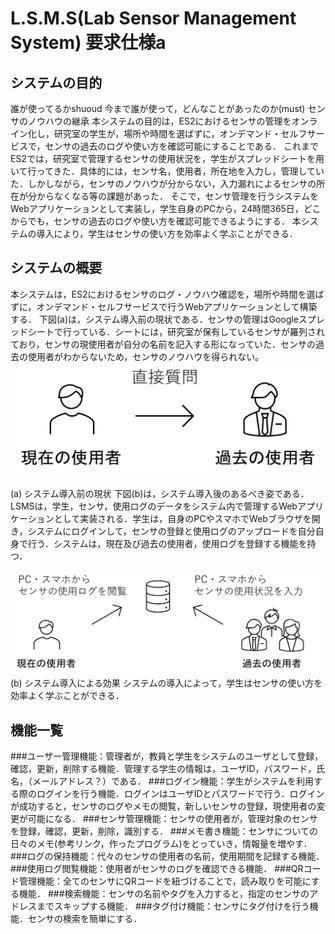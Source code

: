 # L.S.M.S(Lab Sensor Management System) 要求仕様a

## システムの目的
誰が使ってるかshuoud
今まで誰が使って，どんなことがあったのか(must)
センサのノウハウの継承
本システムの目的は，ES2におけるセンサの管理をオンライン化し，研究室の学生が，場所や時間を選ばずに，オンデマンド・セルフサービスで，センサの過去のログや使い方を確認可能にすることである．
これまでES2では，研究室で管理するセンサの使用状況を，学生がスプレッドシートを用いて行ってきた．具体的には，センサ名，使用者，所在地を入力し，管理していた．しかしながら，センサのノウハウが分からない，入力漏れによるセンサの所在が分からなくなる等の課題があった．
そこで，センサ管理を行うシステムをWebアプリケーションとして実装し，学生自身のPCから，24時間365日，どこからでも，センサの過去のログや使い方を確認可能できるようにする．
本システムの導入により，学生はセンサの使い方を効率よく学ぶことができる．

## システムの概要

本システムは，ES2におけるセンサのログ・ノウハウ確認を，場所や時間を選ばずに，オンデマンド・セルフサービスで行うWebアプリケーションとして構築する．
下図(a)は，システム導入前の現状である．センサの管理はGoogleスプレッドシートで行っている．シートには，研究室が保有しているセンサが羅列されており，センサの現使用者が自分の名前を記入する形になっていた．センサの過去の使用者がわからないため，センサのノウハウを得られない。
![past](past.png)

(a) システム導入前の現状
下図(b)は，システム導入後のあるべき姿である．LSMSは，学生，センサ，使用ログのデータをシステム内で管理するWebアプリケーションとして実装される．学生は，自身のPCやスマホでWebブラウザを開き，システムにログインして，センサの登録と使用ログのアップロードを自分自身で行う．システムは，現在及び過去の使用者，使用ログを登録する機能を持つ．

![future](future.png)
(b) システム導入による効果
システムの導入によって，学生はセンサの使い方を効率よく学ぶことができる．


## 機能一覧
###ユーザー管理機能：管理者が，教員と学生をシステムのユーザとして登録，確認，更新，削除する機能．管理する学生の情報は，ユーザID，パスワード，氏名，（メールアドレス？）である．
###ログイン機能：学生がシステムを利用する際のログインを行う機能．ログインはユーザIDとパスワードで行う．ログインが成功すると，センサのログやメモの閲覧，新しいセンサの登録，現使用者の変更が可能になる．
###センサ管理機能：センサの使用者が，管理対象のセンサを登録，確認，更新，削除，識別する．
###メモ書き機能：センサについての日々のメモ(参考リンク，作ったプログラム)をとっていき，情報量を増やす．
###ログの保持機能：代々のセンサの使用者の名前，使用期間を記録する機能．
###使用ログ閲覧機能：使用者がセンサのログを確認できる機能．
###QRコード管理機能：全てのセンサにQRコードを紐づけることで，読み取りを可能にする機能．
###検索機能：センサの名前やタグを入力すると，指定のセンサのアドレスまでスキップする機能．
###タグ付け機能：センサにタグ付けを行う機能．センサの検索を簡単にする．


